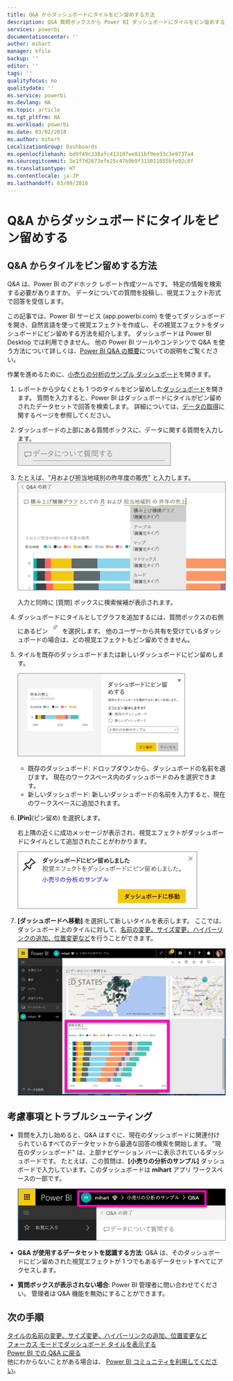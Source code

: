 ```yaml
---
title: Q&A からダッシュボードにタイルをピン留めする方法
description: Q&A 質問ボックスから Power BI ダッシュボードにタイルをピン留めする方法についてのドキュメント
services: powerbi
documentationcenter: ''
author: mihart
manager: kfile
backup: ''
editor: ''
tags: ''
qualityfocus: no
qualitydate: ''
ms.service: powerbi
ms.devlang: NA
ms.topic: article
ms.tgt_pltfrm: NA
ms.workload: powerbi
ms.date: 03/02/2018
ms.author: mihart
LocalizationGroup: Dashboards
ms.openlocfilehash: bd9f49c338afc413107ee811bf9ee33c3e9737a4
ms.sourcegitcommit: 5e1f7d2673efe25c47b9b9f315011055bfe92c8f
ms.translationtype: HT
ms.contentlocale: ja-JP
ms.lasthandoff: 03/09/2018
---
```

# <a name="pin-a-tile-to-a-dashboard-from-qa"></a>Q&A からダッシュボードにタイルをピン留めする
## <a name="how-to-pin-a-tile-from-qa"></a>Q&A からタイルをピン留めする方法
Q&A は、Power BI のアドホック レポート作成ツールです。 特定の情報を検索する必要がありますか。 データについての質問を投稿し、視覚エフェクト形式で回答を受信します。

この記事では、Power BI サービス (app.powerbi.com) を使ってダッシュボードを開き、自然言語を使って視覚エフェクトを作成し、その視覚エフェクトをダッシュボードにピン留めする方法を紹介します。 ダッシュボードは Power BI Desktop では利用できません。 他の Power BI ツールやコンテンツで Q&A を使う方法について詳しくは、[Power BI Q&A の概要](power-bi-q-and-a.md)についての説明をご覧ください。 

作業を進めるために、[小売りの分析のサンプル ダッシュボード](sample-retail-analysis.md)を開きます。


1. レポートから少なくとも 1 つのタイルをピン留めした[ダッシュボード](service-dashboards.md)を開きます。 質問を入力すると、Power BI はダッシュボードにタイルがピン留めされたデータセットで回答を検索します。  詳細については、[データの取得](service-get-data.md)に関するページを参照してください。
2. ダッシュボードの上部にある質問ボックスに、データに関する質問を入力します。  
   ![Q&A 質問ボックス](media/service-dashboard-pin-tile-from-q-and-a/power-bi-question-box.png)
3. たとえば、"月および担当地域別の昨年度の販売" と入力します。  
   ![質問の入力](media/service-dashboard-pin-tile-from-q-and-a/power-bi-type-q-and-a.png)

   入力と同時に [質問] ボックスに検索候補が表示されます。
4. ダッシュボードにタイルとしてグラフを追加するには、質問ボックスの右側にあるピン ![](media/service-dashboard-pin-tile-from-q-and-a/pbi_pintile.png) を選択します。 他のユーザーから共有を受けているダッシュボードの場合は、どの視覚エフェクトもピン留めできません。

5. タイルを既存のダッシュボードまたは新しいダッシュボードにピン留めします。

   ![ダッシュボードにピン留めダイアログ](media/service-dashboard-pin-tile-from-q-and-a/power-bi-pin-to-dashboard.png)

   * 既存のダッシュボード: ドロップダウンから、ダッシュボードの名前を選びます。 現在のワークスペース内のダッシュボードのみを選択できます。
   * 新しいダッシュボード: 新しいダッシュボードの名前を入力すると、現在のワークスペースに追加されます。

6. **[Pin]**(ピン留め) を選択します。

   右上隅の近くに成功メッセージが表示され、視覚エフェクトがダッシュボードにタイルとして追加されたことがわかります。  

   ![ダッシュボードにピン留め](media/service-dashboard-pin-tile-from-q-and-a/power-bi-pin.png)
7. **[ダッシュボードへ移動]** を選択して新しいタイルを表示します。 ここでは、ダッシュボード上のタイルに対して、[名前の変更、サイズ変更、ハイパーリンクの追加、位置変更など](service-dashboard-edit-tile.md)を行うことができます。

   ![タイルのあるダッシュボード](media/service-dashboard-pin-tile-from-q-and-a/power-bi-pinned.png)

## <a name="considerations-and-troubleshooting"></a>考慮事項とトラブルシューティング
* 質問を入力し始めると、Q&A はすぐに、現在のダッシュボードに関連付けられているすべてのデータセットから最適な回答の検索を開始します。  "現在のダッシュボード" は、上部ナビゲーション バーに表示されているダッシュボードです。 たとえば、この質問は、**[小売りの分析のサンプル]** ダッシュボードで入力しています。このダッシュボードは **mihart** アプリ ワークスペースの一部です。

  ![階層リンク](media/service-dashboard-pin-tile-from-q-and-a/power-bi-navbar.png)
* **Q&A が使用するデータセットを認識する方法**:   Q&A は、そのダッシュボードにピン留めされた視覚エフェクトが 1 つでもあるデータセットすべてにアクセスします。

* **質問ボックスが表示されない場合**:  Power BI 管理者に問い合わせてください。 管理者は Q&A 機能を無効にすることができます。


## <a name="next-steps"></a>次の手順
[タイルの名前の変更、サイズ変更、ハイパーリンクの追加、位置変更など](service-dashboard-edit-tile.md)    
[フォーカス モードでダッシュボード タイルを表示する](service-focus-mode.md)     
[Power BI での Q&A に戻る](power-bi-q-and-a.md)  
他にわからないことがある場合は、 [Power BI コミュニティを利用してください](http://community.powerbi.com/)。

